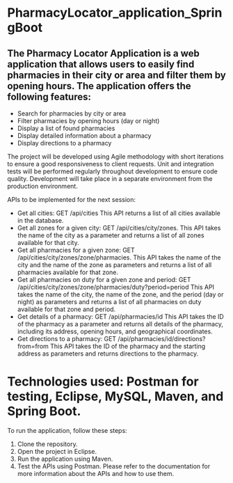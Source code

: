 # PharmacyLocator_application_SpringBoot 

## The Pharmacy Locator Application is a web application that allows users to easily find pharmacies in their city or area and filter them by opening hours. The application offers the following features:

- Search for pharmacies by city or area
- Filter pharmacies by opening hours (day or night)
- Display a list of found pharmacies
- Display detailed information about a pharmacy
- Display directions to a pharmacy

The project will be developed using Agile methodology with short iterations to ensure a good responsiveness to client requests. Unit and integration tests will be performed regularly throughout development to ensure code quality. Development will take place in a separate environment from the production environment.

APIs to be implemented for the next session:

- Get all cities:
GET /api/cities
This API returns a list of all cities available in the database.
- Get all zones for a given city:
GET /api/cities/city/zones.
This API takes the name of the city as a parameter and returns a list of all zones available for that city.
- Get all pharmacies for a given zone:
GET /api/cities/city/zones/zone/pharmacies.
This API takes the name of the city and the name of the zone as parameters and returns a list of all pharmacies available for that zone.
- Get all pharmacies on duty for a given zone and period:
GET /api/cities/city/zones/zone/pharmacies/duty?period=period
This API takes the name of the city, the name of the zone, and the period (day or night) as parameters and returns a list of all pharmacies on duty available for that zone and period.
- Get details of a pharmacy:
GET /api/pharmacies/id
This API takes the ID of the pharmacy as a parameter and returns all details of the pharmacy, including its address, opening hours, and geographical coordinates.
- Get directions to a pharmacy:
GET /api/pharmacies/id/directions?from=from
This API takes the ID of the pharmacy and the starting address as parameters and returns directions to the pharmacy.
# Technologies used: Postman for testing, Eclipse, MySQL, Maven, and Spring Boot.

To run the application, follow these steps:

1. Clone the repository.
2. Open the project in Eclipse.
3. Run the application using Maven.
4. Test the APIs using Postman.
Please refer to the documentation for more information about the APIs and how to use them.
